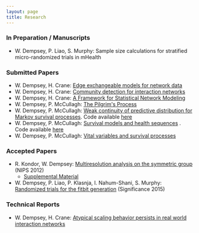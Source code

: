 ```yaml
---
layout: page
title: Research
---
```


### In Preparation / Manuscripts
-  W. Dempsey, P. Liao, S. Murphy: Sample size calculations for stratified micro-randomized trials in mHealth

### Submitted Papers

-  W. Dempsey, H. Crane: [Edge exchangeable models for network data](http://arxiv.org/abs/1603.04571)
-  W. Dempsey, H. Crane: [Community detection for interaction networks](http://arxiv.org/abs/1509.09254)
-  W. Dempsey, H. Crane: [A Framework for Statistical Network Modeling](http://arxiv.org/abs/1509.08185)
-  W. Dempsey, P. McCullagh: [The Pilgrim's Process](http://arxiv.org/abs/1412.1490)
-  W. Dempsey, P. McCullagh: [Weak continuity of predictive distribution for Markov survival processes](http://arxiv.org/abs/1411.5715). Code available [here](https://github.com/wdempsey/markov_survival)
-  W. Dempsey, P. McCullagh: [Survival models and health sequences](http://arxiv.org/abs/1301.2699) . Code available [here](https://github.com/wdempsey/revival_paper)
-  W. Dempsey, P. McCullagh: [Vital variables and survival processes](http://arxiv.org/abs/1601.04841)

### Accepted Papers

-  R. Kondor, W. Dempsey: [Multiresolution analysis on the symmetric group](http://galton.uchicago.edu/~wdempsey/research_papers/multiresolutionSn.body.pdf) (NIPS 2012)
    - [Supplemental Material](http://galton.uchicago.edu/~wdempsey/research_papers/multiresolutionSn.supp.pdf)
-  W. Dempsey, P. Liao, P. Klasnja, I. Nahum-Shani, S. Murphy: [Randomized trials for the fitbit generation](http://onlinelibrary.wiley.com/doi/10.1111/j.1740-9713.2015.00863.x/abstract) (Significance 2015)

### Technical Reports

-  W. Dempsey, H. Crane: [Atypical scaling behavior persists in real world interaction networks](http://arxiv.org/abs/1509.08184)
